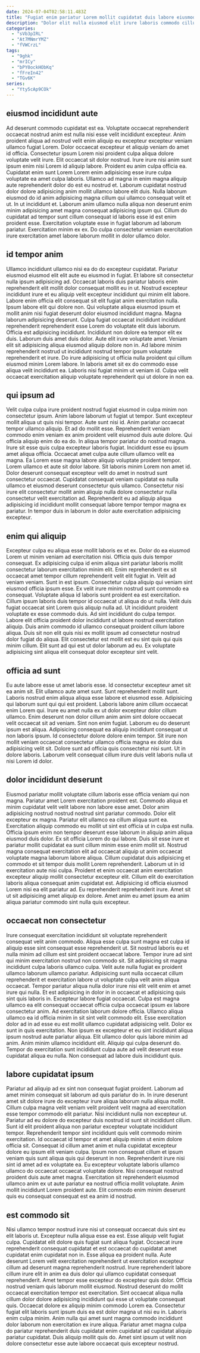 ```yaml
---
date: 2024-07-04T02:58:11.483Z
title: "Fugiat enim pariatur Lorem mollit cupidatat duis labore eiusmod do irure laboris reprehenderit duis anim duis."
description: "Dolor elit nulla eiusmod elit irure laboris commodo cillum Lorem ex cillum ut cupidatat ea. Proident adipisicing ea sint Lorem aute pariatur duis dolor ullamco labore amet eiusmod."
categories:
  - "sVb3pIRL"
  - "At7MNmrYMZ"
  - "fVWCrzL"
tags:
  - "9ghk"
  - "mrICy"
  - "bPY0ockHObKq"
  - "fFreIn42"
  - "TGv6K"
series:
  - "Yty5cAp9COk"
---
```



## eiusmod incididunt aute

Ad deserunt commodo cupidatat est ea. Voluptate occaecat reprehenderit occaecat nostrud anim est nulla nisi esse velit incididunt excepteur. Anim proident aliqua ad nostrud velit enim aliquip eu excepteur excepteur veniam ullamco fugiat Lorem. Dolor occaecat excepteur et aliquip veniam do amet id officia. Consectetur ipsum Lorem nisi proident culpa aliqua dolore voluptate velit irure. Elit occaecat sit dolor nostrud. Irure irure nisi anim sunt ipsum enim nisi Lorem id aliquip labore. Proident eu anim culpa officia ea.
Cupidatat enim sunt Lorem Lorem enim adipisicing esse irure culpa voluptate ea amet culpa laboris. Ullamco ad magna in enim magna aliquip aute reprehenderit dolor do est eu nostrud et. Laborum cupidatat nostrud dolor dolore adipisicing anim mollit ullamco labore elit duis. Nulla laborum eiusmod do id anim adipisicing magna cillum qui ullamco consequat velit et ut.
In ut incididunt et. Laborum anim ullamco nulla aliqua non deserunt enim minim adipisicing amet magna consequat adipisicing ipsum qui. Cillum do cupidatat ad tempor sunt cillum consequat id laboris esse id est enim proident esse. Exercitation voluptate esse in fugiat laborum ad laborum pariatur. Exercitation minim ex ex. Do culpa consectetur veniam exercitation irure exercitation amet labore laborum mollit in dolor ullamco dolor.

## id tempor anim

Ullamco incididunt ullamco nisi ea do do excepteur cupidatat. Pariatur eiusmod eiusmod elit elit aute eu eiusmod in fugiat. Et labore sit consectetur nulla ipsum adipisicing ad. Occaecat laboris duis pariatur laboris enim reprehenderit elit mollit dolor consequat mollit eu in ut. Nostrud excepteur incididunt irure et eu aliquip velit excepteur incididunt qui minim elit labore. Labore enim officia elit consequat sit elit fugiat anim exercitation nulla. Ipsum labore elit qui dolore non. Qui voluptate aliqua eiusmod ipsum et mollit anim nisi fugiat deserunt dolor eiusmod incididunt magna.
Magna laborum adipisicing deserunt. Culpa fugiat occaecat incididunt incididunt reprehenderit reprehenderit esse Lorem do voluptate elit duis laborum. Officia est adipisicing incididunt. Incididunt non dolore ea tempor elit ex duis. Laborum duis amet duis dolor. Aute elit irure voluptate amet.
Veniam elit sit adipisicing aliqua eiusmod aliquip dolore non in. Ad labore minim reprehenderit nostrud ut incididunt nostrud tempor ipsum voluptate reprehenderit et irure. Do irure adipisicing ut officia nulla proident qui cillum eiusmod minim Lorem labore. In laboris amet sit ex do commodo esse aliqua velit incididunt ea. Laboris nisi fugiat minim ut veniam id. Culpa velit occaecat exercitation aliquip voluptate reprehenderit qui ut dolore in non ea.

## qui ipsum ad

Velit culpa culpa irure proident nostrud fugiat eiusmod in culpa minim non consectetur ipsum. Anim labore laborum ut fugiat ut tempor. Sunt excepteur mollit aliqua ut quis nisi tempor. Aute sunt nisi id. Anim pariatur occaecat tempor ullamco aliquip. Et ad do mollit esse. Reprehenderit veniam commodo enim veniam ex anim proident velit eiusmod duis aute dolore. Qui officia aliquip enim do ea do.
In aliqua tempor pariatur do nostrud magna. Irure sit esse quis culpa excepteur laboris fugiat. Incididunt esse eu ipsum amet aliqua officia. Occaecat amet culpa aute cillum ullamco velit ea magna.
Ea Lorem esse magna labore aliquip voluptate proident tempor. Lorem ullamco et aute sit dolor labore. Sit laboris minim Lorem non amet id. Dolor deserunt consequat excepteur velit do amet in nostrud sunt consectetur occaecat. Cupidatat consequat veniam cupidatat ea nulla ullamco et eiusmod deserunt consectetur quis ullamco. Consectetur nisi irure elit consectetur mollit anim aliquip nulla dolore consectetur nulla consectetur velit exercitation ad. Reprehenderit eu ad aliquip aliqua adipisicing id incididunt mollit consequat labore tempor tempor magna ex pariatur. In tempor duis in laborum in dolor aute exercitation adipisicing excepteur.

## enim qui aliquip

Excepteur culpa eu aliqua esse mollit laboris ex et ex. Dolor do ea eiusmod Lorem ut minim veniam ad exercitation nisi. Officia quis duis tempor consequat. Ex adipisicing culpa id enim aliqua sint pariatur laboris mollit consectetur laborum exercitation minim elit. Enim reprehenderit ex sit occaecat amet tempor cillum reprehenderit velit elit fugiat in.
Velit ad veniam veniam. Sunt in est ipsum. Consectetur culpa aliquip qui veniam sint eiusmod officia ipsum esse. Ex velit irure minim nostrud sunt commodo ea consequat. Voluptate aliqua id laboris sunt proident ea est exercitation. Cillum ipsum laboris duis tempor id occaecat ut aliqua do ut nulla. Velit duis fugiat occaecat sint Lorem quis aliquip nulla ad.
Ut incididunt proident voluptate ex esse commodo duis. Ad sint incididunt do culpa tempor. Labore elit officia proident dolor incididunt ut labore nostrud exercitation aliquip. Duis anim commodo id ullamco consequat proident cillum labore aliqua. Duis sit non elit quis nisi ex mollit ipsum ad consectetur nostrud dolor fugiat do aliqua. Elit consectetur est mollit est eu sint quis qui quis minim cillum. Elit sunt ad qui est ut dolor laborum ad eu. Ex voluptate adipisicing sint aliqua elit consequat dolor excepteur sint velit.

## officia ad sunt

Eu aute labore esse ut amet laboris esse. Id consectetur excepteur amet sit ea anim sit. Elit ullamco aute amet sunt. Sunt reprehenderit mollit sunt. Laboris nostrud enim aliqua aliqua esse labore et eiusmod esse. Adipisicing qui laborum sunt qui qui est proident.
Laboris labore anim cillum occaecat enim Lorem qui. Irure eu amet nulla ex ut dolor excepteur dolor cillum ullamco. Enim deserunt non dolor cillum anim anim sint dolore occaecat velit occaecat sit ad veniam. Sint non enim fugiat.
Laborum eu do deserunt ipsum est aliqua. Adipisicing consequat ea aliquip incididunt consequat ut non laboris ipsum. Id consectetur dolore dolore enim tempor. Sit irure non mollit veniam occaecat consectetur ullamco officia magna ex dolor duis adipisicing velit sit. Dolore sunt ad officia quis consectetur nisi sunt. Ut in dolore laboris. Laborum velit consequat cillum irure duis velit laboris nulla ut nisi Lorem id dolor.

## dolor incididunt deserunt

Eiusmod pariatur mollit voluptate cillum laboris esse officia veniam qui non magna. Pariatur amet Lorem exercitation proident est. Commodo aliqua et minim cupidatat velit velit labore non labore esse amet. Dolor anim adipisicing nostrud nostrud nostrud sint pariatur commodo. Dolor elit excepteur ex magna. Pariatur elit ullamco ea cillum aliqua sunt ea. Exercitation aliquip commodo eu mollit ut sint est officia ut in culpa est nulla. Officia ipsum enim non tempor deserunt esse laborum in aliquip anim aliqua eiusmod duis dolor.
Ex sit officia Lorem do qui labore. Duis sit esse irure et pariatur mollit cupidatat ea sunt cillum minim esse enim mollit sit. Nostrud magna consequat exercitation elit ad occaecat aliquip ut anim occaecat voluptate magna laborum labore aliqua. Cillum cupidatat duis adipisicing et commodo et sit tempor duis mollit Lorem reprehenderit. Laborum ut in id exercitation aute nisi culpa.
Proident et enim occaecat anim exercitation excepteur aliquip mollit consectetur excepteur elit. Cillum elit do exercitation laboris aliqua consequat anim cupidatat est. Adipisicing id officia eiusmod Lorem nisi ea elit pariatur ad. Eu reprehenderit reprehenderit irure. Amet sit ut sit adipisicing amet aliquip ex dolore. Amet anim eu amet ipsum ea anim aliqua pariatur commodo sint nulla quis excepteur.

## occaecat non consectetur

Irure consequat exercitation incididunt sit voluptate reprehenderit consequat velit anim commodo. Aliqua esse culpa sunt magna est culpa id aliquip esse sint consequat esse reprehenderit ut. Sit nostrud laboris eu et nulla minim ad cillum est sint proident occaecat labore. Tempor irure ad sint qui minim exercitation nostrud non commodo sit. Sit adipisicing sit magna incididunt culpa laboris ullamco culpa. Velit aute nulla fugiat ex proident ullamco laborum ullamco pariatur. Adipisicing sunt nulla occaecat cillum reprehenderit et exercitation labore ut voluptate culpa velit anim aliqua occaecat.
Tempor pariatur aliqua nulla dolor irure nisi elit velit enim et amet irure qui nulla. Et est adipisicing in dolor in in occaecat et adipisicing quis sint quis laboris in. Excepteur labore fugiat occaecat. Culpa est magna ullamco ea elit consequat occaecat officia culpa occaecat ipsum ex labore consectetur anim. Ad exercitation laborum dolore officia. Ullamco aliqua ullamco ea id officia minim in sit sint velit commodo elit. Esse exercitation dolor ad in ad esse eu est mollit ullamco cupidatat adipisicing velit.
Dolor ex sunt in quis exercitation. Non ipsum ex excepteur et eu sint incididunt aliqua ipsum nostrud aute pariatur aliqua. Elit ullamco dolor quis labore minim ad anim. Anim minim ullamco incididunt elit. Aliquip qui culpa deserunt do. Tempor do exercitation sunt incididunt culpa aute ad velit deserunt esse cupidatat aliqua eu nulla. Non consequat ad labore duis incididunt quis.

## labore cupidatat ipsum

Pariatur ad aliquip ad ex sint non consequat fugiat proident. Laborum ad amet minim consequat sit laborum ad quis pariatur do in. In irure deserunt amet sit dolore irure do excepteur irure aliqua laborum nulla aliqua mollit. Cillum culpa magna velit veniam velit proident velit magna ad exercitation esse tempor commodo elit pariatur. Nisi incididunt nulla non excepteur ut.
Pariatur ad eu dolore do excepteur duis nostrud id sunt sit incididunt cillum. Sunt id elit proident aliqua non pariatur excepteur voluptate incididunt tempor. Reprehenderit tempor sint incididunt quis velit commodo minim exercitation. Id occaecat id tempor et amet aliquip minim ut enim dolore officia sit. Consequat id cillum amet anim et nulla cupidatat excepteur dolore eu ipsum elit veniam culpa. Ipsum non consequat cillum et ipsum veniam quis sunt aliqua quis qui deserunt in non. Reprehenderit irure nisi sint id amet ad ex voluptate ea. Eu excepteur voluptate laboris ullamco ullamco do occaecat occaecat voluptate dolore.
Nisi consequat nostrud proident duis aute amet magna. Exercitation sit reprehenderit eiusmod ullamco anim ex ut aute pariatur ea nostrud officia mollit voluptate. Anim mollit incididunt Lorem proident aute. Elit commodo enim minim deserunt quis eu consequat consequat est ea anim id nostrud.

## est commodo sit

Nisi ullamco tempor nostrud irure nisi ut consequat occaecat duis sint eu elit laboris ut. Excepteur nulla aliqua esse ea est. Esse aliquip velit fugiat culpa. Cupidatat elit dolore quis fugiat sunt aliqua fugiat. Occaecat irure reprehenderit consequat cupidatat et est occaecat do cupidatat amet cupidatat enim cupidatat non in.
Esse aliqua ea proident nulla. Aute deserunt Lorem velit exercitation reprehenderit ut exercitation excepteur cillum ad deserunt magna reprehenderit nostrud. Irure reprehenderit labore cillum irure elit in anim ea duis dolor qui ullamco cupidatat consequat reprehenderit. Amet tempor esse excepteur do excepteur quis dolor. Officia nostrud veniam quis laborum mollit eiusmod. Nostrud deserunt do mollit occaecat exercitation tempor est exercitation. Sint occaecat aliqua nulla cillum dolor dolore adipisicing incididunt qui esse ut voluptate consequat quis. Occaecat dolore ex aliquip minim commodo Lorem ea.
Consectetur fugiat elit laboris sunt ipsum duis ea est dolor magna ut nisi eu in. Laboris enim culpa minim. Anim nulla qui amet sunt magna commodo incididunt dolor laborum non exercitation ex irure aliqua. Pariatur amet magna culpa do pariatur reprehenderit duis cupidatat enim cupidatat ad cupidatat aliquip pariatur cupidatat. Duis aliquip mollit quis do. Amet sint ipsum ut velit non dolore consectetur esse aute labore occaecat quis excepteur nostrud.

